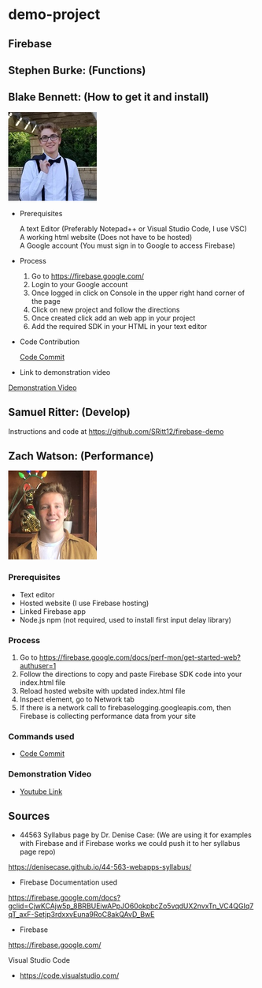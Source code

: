 # demo-project

## Firebase

## Stephen Burke: (Functions)

## Blake Bennett: (How to get it and install)
![Profile picture](me.jpg)
- Prerequisites

  A text Editor (Preferably Notepad++ or Visual Studio Code, I use VSC)<br/>
  A working html website (Does not have to be hosted)<br/>
  A Google account (You must sign in to Google to access Firebase)
- Process

   1. Go to https://firebase.google.com/<br/>
  2. Login to your Google account<br/>
  3. Once logged in click on Console in the upper right hand corner of the page<br/>
  4. Click on new project and follow the directions<br/>
  5. Once created click add an web app in your project<br/>
  6. Add the required SDK in your HTML in your text editor<br/>
 
- Code Contribution 

  [Code Commit](https://github.com/bben6087/demo-project/commit/62f0ac7a759f10a0bbe065521d1ad0e43cbfcb36)
  
- Link to demonstration video

[Demonstration Video](https://use.vg/wVMweJ)

## Samuel Ritter: (Develop)

Instructions and code at https://github.com/SRitt12/firebase-demo

## Zach Watson: (Performance)
![Profile picture](zach.jpg)

### Prerequisites
- Text editor
- Hosted website (I use Firebase hosting)
- Linked Firebase app
- Node.js npm (not required, used to install first input delay library)

### Process
1. Go to https://firebase.google.com/docs/perf-mon/get-started-web?authuser=1
2. Follow the directions to copy and paste Firebase SDK code into your index.html file
3. Reload hosted website with updated index.html file
4. Inspect element, go to Network tab
5. If there is a network call to firebaselogging.googleapis.com, then Firebase is collecting performance data from your site

### Commands used
- [Code Commit](https://github.com/bben6087/demo-project/commit/84dffe9ff805af7b329379609d96d4257d2a9ef3)

### Demonstration Video
- [Youtube Link](https://youtu.be/QpNauMLp6AA)


## Sources
- 44563 Syllabus page by Dr. Denise Case: (We are using it for examples with Firebase and if Firebase works we could push it to her syllabus page repo)

https://denisecase.github.io/44-563-webapps-syllabus/

- Firebase Documentation used

https://firebase.google.com/docs?gclid=CjwKCAjw5p_8BRBUEiwAPpJO60okpbcZo5vqdUX2nvxTn_VC4QGIq7qT_axF-Setjp3rdxxvEuna9RoC8akQAvD_BwE 

- Firebase

https://firebase.google.com/

Visual Studio Code
- https://code.visualstudio.com/

